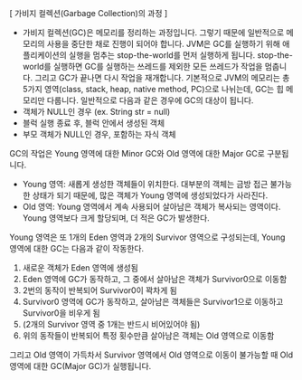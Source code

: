 [ 가비지 컬렉션(Garbage Collection)의 과정 ]
- 가비지 컬렉션(GC)은 메모리를 정리하는 과정입니다. 그렇기 때문에 일반적으로 메모리의 사용을 중단한 채로 진행이 되어야 합니다. 
JVM은 GC를 실행하기 위해 애플리케이션의 실행을 멈추는 stop-the-world를 먼저 실행하게 됩니다. 
stop-the-world를 실행하면 GC를 실행하는 쓰레드를 제외한 모든 쓰레드가 작업을 멈춥니다. 
그리고 GC가 끝나면 다시 작업을 재개합니다.
기본적으로 JVM의 메모리는 총 5가지 영역(class, stack, heap, native method, PC)으로 나뉘는데, GC는 힙 메모리만 다룹니다.
일반적으로 다음과 같은 경우에 GC의 대상이 됩니다.
- 객체가 NULL인 경우 (ex. String str = null)
- 블럭 실행 종료 후, 블럭 안에서 생성된 객체
- 부모 객체가 NULL인 경우, 포함하는 자식 객체

GC의 작업은 Young 영역에 대한 Minor GC와 Old 영역에 대한 Major GC로 구분됩니다.
- Young 영역: 새롭게 생성한 객체들이 위치한다. 대부분의 객체는 금방 접근 불가능한 상태가 되기 때문에, 많은 객체가 Young 영역에 생성되었다가 사라진다.
- Old 영역: Young 영역에서 계속 사용되어 살아남은 객체가 복사되는 영역이다. Young 영역보다 크게 할당되며, 더 적은 GC가 발생한다.

Young 영역은 또 1개의 Eden 영역과 2개의 Survivor 영역으로 구성되는데, Young 영역에 대한 GC는 다음과 같이 작동한다.

1. 새로운 객체가 Eden 영역에 생성됨
2. Eden 영역에 GC가 동작하고, 그 중에서 살아남은 객체가 Survivor0으로 이동함
3. 2번의 동작이 반복되어 Survivor0이 꽉차게 됨
4. Survivor0 영역에 GC가 동작하고, 살아남은 객체들은 Survivor1으로 이동하고 Survivor0을 비우게 됨
5. (2개의 Survivor 영역 중 1개는 반드시 비어있어야 됨)
6. 위의 동작들이 반복되어 특정 횟수만큼 살아남은 객체는 Old 영역으로 이동함

그리고 Old 영역이 가득차서 Survivor 영역에서 Old 영역으로 이동이 불가능할 때 Old 영역에 대한 GC(Major GC)가 실행됩니다.